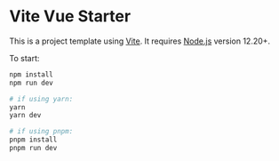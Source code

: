 # Vite Vue Starter

This is a project template using [Vite](https://vitejs.dev/). It requires [Node.js](https://nodejs.org) version 12.20+.

To start:

```sh
npm install
npm run dev

# if using yarn:
yarn
yarn dev

# if using pnpm:
pnpm install
pnpm run dev
```

